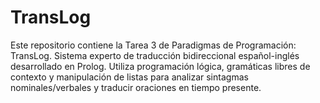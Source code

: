 # TransLog
Este repositorio contiene la Tarea 3 de Paradigmas de Programación: TransLog. Sistema experto de traducción bidireccional español-inglés desarrollado en Prolog. Utiliza programación lógica, gramáticas libres de contexto y manipulación de listas para analizar sintagmas nominales/verbales y traducir oraciones en tiempo presente.
